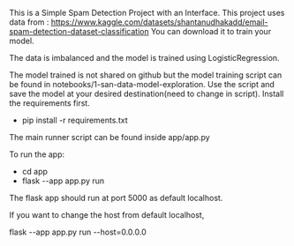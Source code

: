 This is a Simple Spam Detection Project with an Interface. This project uses data from :
https://www.kaggle.com/datasets/shantanudhakadd/email-spam-detection-dataset-classification
You can download it to train your model.

The data is imbalanced and the model is trained using LogisticRegression.

The model trained is not shared on github but the model training script can be found in notebooks/1-san-data-model-exploration. Use the script and save the model at your desired destination(need to change in script). Install the requirements first.

- pip install -r requirements.txt

The main runner script can be found inside app/app.py

To run the app:

- cd app
- flask --app app.py run 

The flask app should run at port 5000 as default localhost.

If you want to change the host from default localhost, 

flask --app app.py run --host=0.0.0.0
